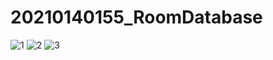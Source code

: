 # 20210140155_RoomDatabase
![1](https://github.com/NurAzizah11/20210140155_RoomDatabase/assets/115076270/5442a764-fae3-45ec-9bc2-12d22c263cef)
![2](https://github.com/NurAzizah11/20210140155_RoomDatabase/assets/115076270/bad884a1-04bf-4dcb-94a9-855c81aa633d)
![3](https://github.com/NurAzizah11/20210140155_RoomDatabase/assets/115076270/33593a80-1753-4dcc-bdf0-0080a4e88c80)
